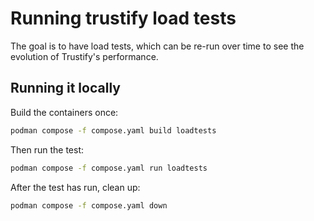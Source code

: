 # Running trustify load tests

The goal is to have load tests, which can be re-run over time to see the evolution of Trustify's performance.

## Running it locally

Build the containers once:

```bash
podman compose -f compose.yaml build loadtests
```

Then run the test:

```bash
podman compose -f compose.yaml run loadtests
```

After the test has run, clean up:

```bash
podman compose -f compose.yaml down
```
